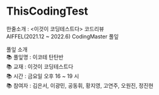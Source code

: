 # ThisCodingTest

한줄소개 : <이것이 코딩테스트다> 코드리뷰  
AIFFEL(2021.12 ~ 2022.6) CodingMaster 풀잎  

풀잎 소개  
📚 풀잎명 : 이코테 탄탄반  
📚 교재 : 이것이 코딩테스트다  
📚 시간 : 금요일 오후 16 ~ 19 시    
📚 참여자 : 김은서, 이광민, 공동휘, 황지영, 고연주, 오원진, 정진현   

